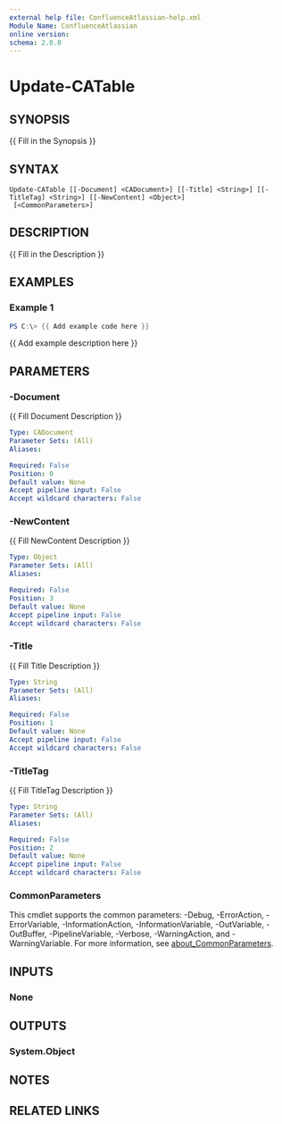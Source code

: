 ```yaml
---
external help file: ConfluenceAtlassian-help.xml
Module Name: ConfluenceAtlassian
online version:
schema: 2.0.0
---
```


# Update-CATable

## SYNOPSIS
{{ Fill in the Synopsis }}

## SYNTAX

```
Update-CATable [[-Document] <CADocument>] [[-Title] <String>] [[-TitleTag] <String>] [[-NewContent] <Object>]
 [<CommonParameters>]
```

## DESCRIPTION
{{ Fill in the Description }}

## EXAMPLES

### Example 1
```powershell
PS C:\> {{ Add example code here }}
```

{{ Add example description here }}

## PARAMETERS

### -Document
{{ Fill Document Description }}

```yaml
Type: CADocument
Parameter Sets: (All)
Aliases:

Required: False
Position: 0
Default value: None
Accept pipeline input: False
Accept wildcard characters: False
```

### -NewContent
{{ Fill NewContent Description }}

```yaml
Type: Object
Parameter Sets: (All)
Aliases:

Required: False
Position: 3
Default value: None
Accept pipeline input: False
Accept wildcard characters: False
```

### -Title
{{ Fill Title Description }}

```yaml
Type: String
Parameter Sets: (All)
Aliases:

Required: False
Position: 1
Default value: None
Accept pipeline input: False
Accept wildcard characters: False
```

### -TitleTag
{{ Fill TitleTag Description }}

```yaml
Type: String
Parameter Sets: (All)
Aliases:

Required: False
Position: 2
Default value: None
Accept pipeline input: False
Accept wildcard characters: False
```

### CommonParameters
This cmdlet supports the common parameters: -Debug, -ErrorAction, -ErrorVariable, -InformationAction, -InformationVariable, -OutVariable, -OutBuffer, -PipelineVariable, -Verbose, -WarningAction, and -WarningVariable. For more information, see [about_CommonParameters](http://go.microsoft.com/fwlink/?LinkID=113216).

## INPUTS

### None

## OUTPUTS

### System.Object
## NOTES

## RELATED LINKS
